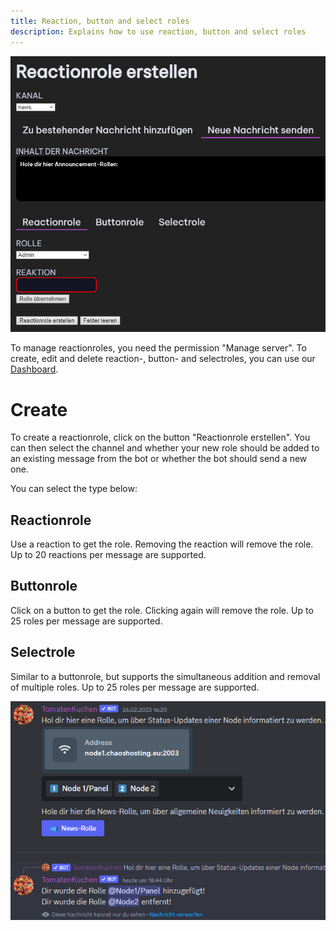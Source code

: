 ```yaml
---
title: Reaction, button and select roles
description: Explains how to use reaction, button and select roles
---
```


![](../public/de_add_reactionrole.png)

To manage reactionroles, you need the permission "Manage server".
To create, edit and delete reaction-, button- and selectroles, you can use our [Dashboard](https://tomatenkuchen.eu/dashboard/reactionroles/).

# Create

To create a reactionrole, click on the button "Reactionrole erstellen".
You can then select the channel and whether your new role should be added to an existing message from the bot or whether the bot should send a new one.

You can select the type below:

## Reactionrole
Use a reaction to get the role. Removing the reaction will remove the role.
Up to 20 reactions per message are supported.

## Buttonrole
Click on a button to get the role. Clicking again will remove the role.
Up to 25 roles per message are supported.

## Selectrole
Similar to a buttonrole, but supports the simultaneous addition and removal of multiple roles.
Up to 25 roles per message are supported.

![](../public/button_selectrole.png)
